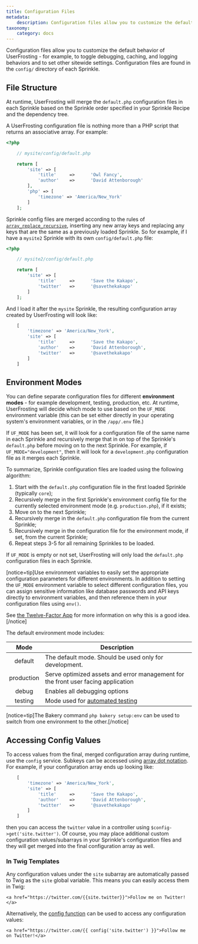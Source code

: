 ```yaml
---
title: Configuration Files
metadata:
    description: Configuration files allow you to customize the default behavior of UserFrosting - for example, to toggle debugging, caching, and logging behaviors and to set other sitewide settings.
taxonomy:
    category: docs
---
```


Configuration files allow you to customize the default behavior of UserFrosting - for example, to toggle debugging, caching, and logging behaviors and to set other sitewide settings. Configuration files are found in the `config/` directory of each Sprinkle.

## File Structure

At runtime, UserFrosting will merge the `default.php` configuration files in each Sprinkle based on the Sprinkle order specified in your Sprinkle Recipe and the dependency tree.

A UserFrosting configuration file is nothing more than a PHP script that returns an associative array. For example:

```php
<?php

    // mysite/config/default.php

    return [
        'site' => [
            'title'     =>      'Owl Fancy',
            'author'    =>      'David Attenborough'
        ],
        'php' => [
            'timezone' => 'America/New_York'
        ]
    ];
```

Sprinkle config files are merged according to the rules of [`array_replace_recursive`](http://php.net/manual/en/function.array-replace-recursive.php), inserting any new array keys and replacing any keys that are the same as a previously loaded Sprinkle. So for example, if I have a `mysite2` Sprinkle with its own `config/default.php` file:

```php
<?php

    // mysite2/config/default.php

    return [
        'site' => [
            'title'     =>      'Save the Kakapo',
            'twitter'   =>      '@savethekakapo'
        ]
    ];
```

And I load it after the `mysite` Sprinkle, the resulting configuration array created by UserFrosting will look like:

```php
    [
        'timezone' => 'America/New_York',
        'site' => [
            'title'     =>      'Save the Kakapo',
            'author'    =>      'David Attenborough',
            'twitter'   =>      '@savethekakapo'
        ]
    ]
```

## Environment Modes

You can define separate configuration files for different **environment modes** - for example development, testing, production, etc. At runtime, UserFrosting will decide which mode to use based on the `UF_MODE` environment variable (this can be set either directly in your operating system's environment variables, or in the `/app/.env` file.)

If `UF_MODE` has been set, it will look for a configuration file of the same name in each Sprinkle and recursively merge that in on top of the Sprinkle's `default.php` before moving on to the next Sprinkle. For example, if `UF_MODE="development"`, then it will look for a `development.php` configuration file as it merges each Sprinkle.

To summarize, Sprinkle configuration files are loaded using the following algorithm:

1. Start with the `default.php` configuration file in the first loaded Sprinkle (typically `core`);
2. Recursively merge in the first Sprinkle's environment config file for the currently selected environment mode (e.g. `production.php`), if it exists;
3. Move on to the next Sprinkle;
4. Recursively merge in the `default.php` configuration file from the current Sprinkle;
5. Recursively merge in the configuration file for the environment mode, if set, from the current Sprinkle;
6. Repeat steps 3-5 for all remaining Sprinkles to be loaded.

If `UF_MODE` is empty or not set, UserFrosting will only load the `default.php` configuration files in each Sprinkle.

[notice=tip]Use environment variables to easily set the appropriate configuration parameters for different environments. In addition to setting the `UF_MODE` environment variable to select different configuration files, you can assign sensitive information like database passwords and API keys directly to environment variables, and then reference them in your configuration files using `env()`.

See [the Twelve-Factor App](https://12factor.net/config) for more information on why this is a good idea.[/notice]

The default environment mode includes:

|    Mode    | Description                                                                   |
| :--------: | ----------------------------------------------------------------------------- |
|  default   | The default mode. Should be used only for development.                        |
| production | Serve optimized assets and error management for the front user facing application |
|   debug    | Enables all debugging options                                                 |
|  testing   | Mode used for [automated testing](/testing)                                   |

[notice=tip]The Bakery command `php bakery setup:env` can be used to switch from one environment to the other.[/notice]

## Accessing Config Values

To access values from the final, merged configuration array during runtime, use the `config` service. Subkeys can be accessed using [array dot notation](https://medium.com/@assertchris/dot-notation-3fd3e42edc61). For example, if your configuration array ends up looking like:

```php
    [
        'timezone' => 'America/New_York',
        'site' => [
            'title'     =>      'Save the Kakapo',
            'author'    =>      'David Attenborough',
            'twitter'   =>      '@savethekakapo'
        ]
    ]
```

then you can access the `twitter` value in a controller using `$config->get('site.twitter')`. Of course, you may place additional custom configuration values/subarrays in your Sprinkle's configuration files and they will get merged into the final configuration array as well.

### In Twig Templates

Any configuration values under the `site` subarray are automatically passed to Twig as the `site` global variable. This means you can easily access them in Twig:

```twig
<a href="https://twitter.com/{{site.twitter}}">Follow me on Twitter!</a>
```

Alternatively, the [config function](/templating-with-twig/filters-and-functions#config) can be used to access any configuration values:

```twig
<a href="https://twitter.com/{{ config('site.twitter') }}">Follow me on Twitter!</a>
```
